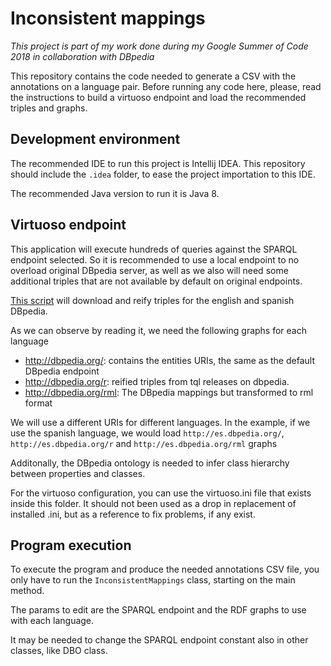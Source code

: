 # Inconsistent mappings

*This project is part of my work done during my Google 
Summer of Code 2018 in collaboration with DBpedia*

This repository contains the code needed to generate 
a CSV with the annotations on a language pair.
Before running any code here, please, read the 
instructions to build a virtuoso endpoint and load
the recommended triples and graphs.

## Development environment
The recommended IDE to run this project is Intellij IDEA.
This repository should include the `.idea` folder, to
ease the project importation to this IDE.

The recommended Java version to run it is Java 8.

## Virtuoso endpoint
This application will execute hundreds of queries against
the SPARQL endpoint selected. So it is recommended to
use a local endpoint to no overload original DBpedia
server, as well as we also will need some additional
triples that are not available by default on original
endpoints.

[This script](https://github.com/vfrico/dbpedia-gsoc-18/blob/master/scripts/launch_reif.sh) will download and reify triples for the 
english and spanish DBpedia.

As we can observe by reading it, we need the following graphs for each language
* http://dbpedia.org/: contains the entities URIs, the same as the default DBpedia endpoint
* http://dbpedia.org/r: reified triples from tql releases on dbpedia.
* http://dbpedia.org/rml: The DBpedia mappings but transformed to rml format

We will use a different URIs for different languages. In the
example, if we use the spanish language, we would load
`http://es.dbpedia.org/`, `http://es.dbpedia.org/r` 
and `http://es.dbpedia.org/rml` graphs 

Additonally, the DBpedia ontology is needed to infer
class hierarchy between properties and classes.

For the virtuoso configuration, you can use the virtuoso.ini
file that exists inside this folder. It should not been used
as a drop in replacement of installed .ini, but as a 
reference to fix problems, if any exist.


## Program execution
To execute the program and produce the needed annotations 
CSV file, you only have to run the `InconsistentMappings` 
class, starting on the main method.

The params to edit are the SPARQL endpoint and the 
RDF graphs to use with each language.

It may be needed to change the SPARQL endpoint constant
also in other classes, like DBO class.
